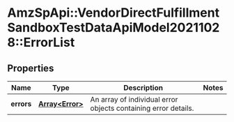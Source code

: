 # AmzSpApi::VendorDirectFulfillmentSandboxTestDataApiModel20211028::ErrorList

## Properties
Name | Type | Description | Notes
------------ | ------------- | ------------- | -------------
**errors** | [**Array&lt;Error&gt;**](Error.md) | An array of individual error objects containing error details. | 

